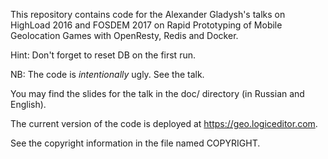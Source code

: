 This repository contains code for the Alexander Gladysh's talks
on HighLoad 2016 and FOSDEM 2017 on Rapid Prototyping
of Mobile Geolocation Games with OpenResty, Redis and Docker.

Hint: Don't forget to reset DB on the first run.

NB: The code is *intentionally* ugly. See the talk.

You may find the slides for the talk in the doc/ directory
(in Russian and English).

The current version of the code is deployed at https://geo.logiceditor.com.

See the copyright information in the file named COPYRIGHT.
